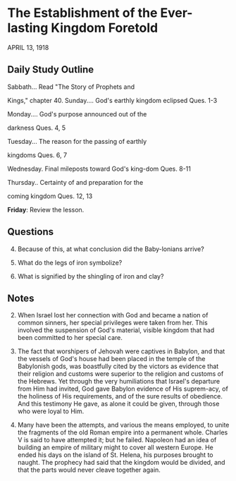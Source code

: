# The Establishment of the Ever-lasting Kingdom Foretold
APRIL 13, 1918

## Daily Study Outline

Sabbath... Read "The Story of Prophets and

Kings," chapter 40. Sunday.... God's earthly kingdom eclipsed Ques. 1-3

Monday.... God's purpose announced out of the

darkness Ques. 4, 5

Tuesday... The reason for the passing of earthly

kingdoms Ques. 6, 7

Wednesday. Final mileposts toward God's king-dom Ques. 8-11

Thursday.. Certainty of and preparation for the

coming kingdom Ques. 12, 13

**Friday**: Review the lesson.

## Questions

4. Because of this, at what conclusion did the Baby-lonians arrive? 

9. What do the legs of iron symbolize? 

11. What is signified by the shingling of iron and clay? 

## Notes

2. When Israel lost her connection with God and became a nation of common sinners, her special privileges were taken from her. This involved the suspension of God's material, visible kingdom that had been committed to her special care.

3. The fact that worshipers of Jehovah were captives in Babylon, and that the vessels of God's house had been placed in the temple of the Babylonish gods, was boastfully cited by the victors as evidence that their religion and customs were superior to the religion and customs of the Hebrews. Yet through the very humiliations that Israel's departure from Him had invited, God gave Babylon evidence of His suprem-acy, of the holiness of His requirements, and of the sure results of obedience. And this testimony He gave, as alone it could be given, through those who were loyal to Him.

6. Many have been the attempts, and various the means employed, to unite the fragments of the old Roman empire into a permanent whole. Charles V is said to have attempted it; but he failed. Napoleon had an idea of building an empire of military might to cover all western Europe. He ended his days on the island of St. Helena, his purposes brought to naught. The prophecy had said that the kingdom would be divided, and that the parts would never cleave together again.
